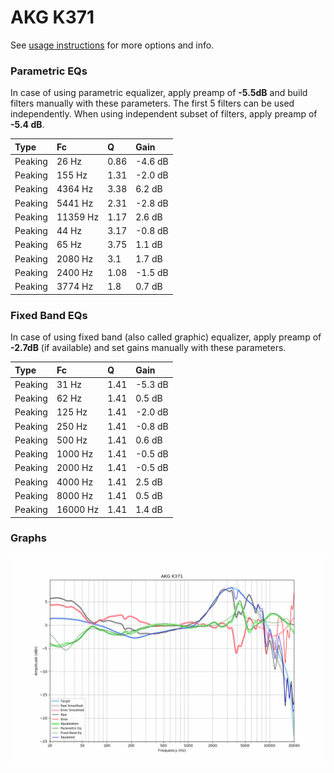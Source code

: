 # AKG K371
See [usage instructions](https://github.com/jaakkopasanen/AutoEq#usage) for more options and info.

### Parametric EQs
In case of using parametric equalizer, apply preamp of **-5.5dB** and build filters manually
with these parameters. The first 5 filters can be used independently.
When using independent subset of filters, apply preamp of **-5.4 dB**.

| Type    | Fc       |    Q | Gain    |
|:--------|:---------|:-----|:--------|
| Peaking | 26 Hz    | 0.86 | -4.6 dB |
| Peaking | 155 Hz   | 1.31 | -2.0 dB |
| Peaking | 4364 Hz  | 3.38 | 6.2 dB  |
| Peaking | 5441 Hz  | 2.31 | -2.8 dB |
| Peaking | 11359 Hz | 1.17 | 2.6 dB  |
| Peaking | 44 Hz    | 3.17 | -0.8 dB |
| Peaking | 65 Hz    | 3.75 | 1.1 dB  |
| Peaking | 2080 Hz  | 3.1  | 1.7 dB  |
| Peaking | 2400 Hz  | 1.08 | -1.5 dB |
| Peaking | 3774 Hz  | 1.8  | 0.7 dB  |

### Fixed Band EQs
In case of using fixed band (also called graphic) equalizer, apply preamp of **-2.7dB**
(if available) and set gains manually with these parameters.

| Type    | Fc       |    Q | Gain    |
|:--------|:---------|:-----|:--------|
| Peaking | 31 Hz    | 1.41 | -5.3 dB |
| Peaking | 62 Hz    | 1.41 | 0.5 dB  |
| Peaking | 125 Hz   | 1.41 | -2.0 dB |
| Peaking | 250 Hz   | 1.41 | -0.8 dB |
| Peaking | 500 Hz   | 1.41 | 0.6 dB  |
| Peaking | 1000 Hz  | 1.41 | -0.5 dB |
| Peaking | 2000 Hz  | 1.41 | -0.5 dB |
| Peaking | 4000 Hz  | 1.41 | 2.5 dB  |
| Peaking | 8000 Hz  | 1.41 | 0.5 dB  |
| Peaking | 16000 Hz | 1.41 | 1.4 dB  |

### Graphs
![](./AKG%20K371.png)